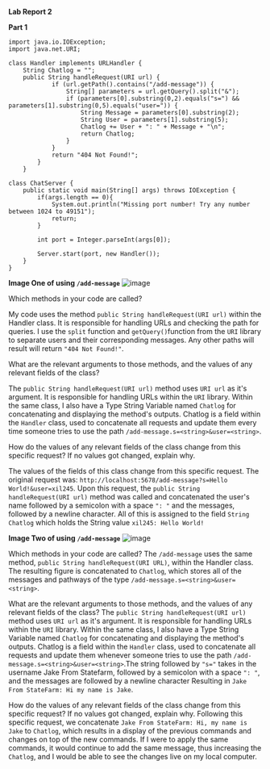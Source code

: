 **Lab Report 2**

**Part 1** 

```
import java.io.IOException;
import java.net.URI;

class Handler implements URLHandler {
    String Chatlog = "";
    public String handleRequest(URI url) {
            if (url.getPath().contains("/add-message")) {
                String[] parameters = url.getQuery().split("&");
                if (parameters[0].substring(0,2).equals("s=") && parameters[1].substring(0,5).equals("user=")) {
                    String Message = parameters[0].substring(2);
                    String User = parameters[1].substring(5);
                    Chatlog += User + ": " + Message + "\n";
                    return Chatlog;
                }
            }
            return "404 Not Found!";
        }
    }

class ChatServer {
    public static void main(String[] args) throws IOException {
        if(args.length == 0){
            System.out.println("Missing port number! Try any number between 1024 to 49151");
            return;
        }

        int port = Integer.parseInt(args[0]);

        Server.start(port, new Handler());
    }
}

```
**Image One of using `/add-message`** 
![image](https://github.com/XiaoFengLin123/cse15l-lab-report2/assets/146484956/4af51412-d66a-4df2-90c7-c41d0420b946)

Which methods in your code are called?

My code uses the method `public String handleRequest(URI url)` within the Handler class. It is responsible for handling URLs and checking the path for queries. I use the `split` function and `getQuery()`function from the `URI` library to separate users and their corresponding messages. Any other paths will result will return `"404 Not Found!"`.  

What are the relevant arguments to those methods, and the values of any relevant fields of the class?

The `public String handleRequest(URI url)` method uses `URI url` as it's argument. It is responsible for handling URLs within the `URI` library. Within the same class, I also have a Type String Variable named `Chatlog` for concatenating and displaying the method's outputs. Chatlog is a field within the `Handler` class, used to concatenate all requests and update them every time someone tries to use the path `/add-message.s=<string>&user=<string>`.


How do the values of any relevant fields of the class change from this specific request? If no values got changed, explain why.

The values of the fields of this class change from this specific request. The original request was: `http://localhost:5678/add-message?s=Hello World!&user=xil245`. Upon this request, the `public String handleRequest(URI url)` method was called and concatenated the user's name followed by a semicolon with a space `": "` and the messages, followed by a newline character. All of this is assigned to the field `String Chatlog` which holds the String value `xil245: Hello World!`

**Image Two of using `/add-message`**
![image](https://github.com/XiaoFengLin123/cse15l-lab-report2/assets/146484956/93ea347c-b8b7-412f-8898-7c072846340f)



Which methods in your code are called?
The `/add-message` uses the same method, `public String handleRequest(URI URL)`, within the Handler class. The resulting figure is concatenated to `Chatlog`, which stores all of the messages and pathways of the type `/add-message.s=<string>&user=<string>`.

What are the relevant arguments to those methods, and the values of any relevant fields of the class?
The `public String handleRequest(URI url)` method uses `URI url` as it's argument. It is responsible for handling URLs within the `URI` library. Within the same class, I also have a Type String Variable named `Chatlog` for concatenating and displaying the method's outputs. Chatlog is a field within the `Handler` class, used to concatenate all requests and update them whenever someone tries to use the path `/add-message.s=<string>&user=<string>`.The string followed by `"s="` takes in the username Jake From Statefarm, followed by a semicolon with a space `": "`, and the messages are followed by a newline character Resulting in `Jake From StateFarm: Hi my name is Jake`. 

How do the values of any relevant fields of the class change from this specific request? If no values got changed, explain why.
Following this specific request, we concatenate `Jake From StateFarm: Hi, my name is Jake` to `Chatlog`, which results in a display of the previous commands and changes on top of the new commands. If I were to apply the same commands, it would continue to add the same message, thus increasing the `Chatlog`, and I would be able to see the changes live on my local computer.  
